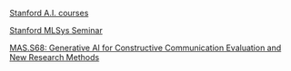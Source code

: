 [Stanford A.I. courses](https://ai.stanford.edu/courses/)


[Stanford MLSys Seminar](https://mlsys.stanford.edu)


[MAS.S68: Generative AI for Constructive Communication Evaluation and New Research Methods](https://ai4comm.media.mit.edu/index.html)

